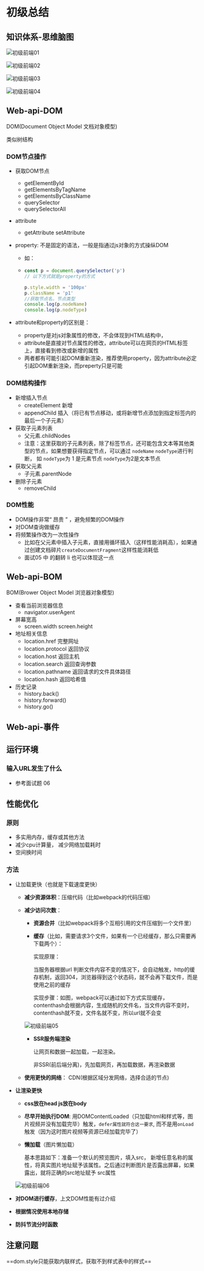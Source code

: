 # 初级总结

## 知识体系-思维脑图

![初级前端01](G:\笔记\数据结构和算法图片\初级前端01.png)

![初级前端02](G:\笔记\数据结构和算法图片\初级前端02.png)

![初级前端03](G:\笔记\数据结构和算法图片\初级前端03.png)

![初级前端04](G:\笔记\数据结构和算法图片\初级前端04.png)

## Web-api-DOM

DOM(Document Object Model 文档对象模型)

类似树结构

### DOM节点操作

- 获取DOM节点

  - getElementById 
  - getElementsByTagName 
  - getElementsByClassName
  - querySelector
  - querySelectorAll

- attribute

  - getAttribute setAttribute

- property: 不是固定的语法，一般是指通过js对象的方式操纵DOM

  - 如： 

  - ```js
    const p = document.querySelector('p')
    // 以下方式就是property的方式
    
    p.style.width = '100px'
    p.className = 'p1'
    //获取节点名，节点类型
    console.log(p.nodeName)
    console.log(p.nodeType)
    ```

- attribute和property的区别是：

  -  property是对js对象属性的修改，不会体现到HTML结构中，
  - attribute是直接对节点属性的修改，attribute可以在网页的HTML标签上，直接看到修改或新增的属性
  - 两者都有可能引起DOM重新渲染，推荐使用property，因为attribute必定引起DOM重新渲染，而preperty只是可能

### DOM结构操作

- 新增插入节点
  - createElement 新增
  - appendChild 插入（将已有节点移动，或将新增节点添加到指定标签内的最后一个子元素）
- 获取子元素列表
  - 父元素.childNodes
  - 注意：这里获取的子元素列表，除了标签节点，还可能包含文本等其他类型的节点，如果想要获得指定节点，可以通过 `nodeName` `nodeType`进行判断， 如 `nodeType`为 1 是元素节点 `nodeType`为2是文本节点
- 获取父元素
  - 子元素.parentNode
- 删除子元素
  - removeChild

### DOM性能

- DOM操作非常“ 昂贵 ” ，避免频繁的DOM操作
- 对DOM查询做缓存
- 将频繁操作改为一次性操作
  - 比如在父元素中插入子元素，直接用循环插入（这样性能消耗高），如果通过创建文档碎片`createDocumentFragment`这样性能消耗低
  - 面试05 中 的翻转 li 也可以体现这一点

## Web-api-BOM

BOM(Brower Object Model 浏览器对象模型)

- 查看当前浏览器信息
  - navigator.userAgent
- 屏幕宽高
  - screen.width  screen.height
- 地址相关信息
  - location.href 完整网址
  - location.protocol 返回协议
  - location.host  返回主机
  - location.search 返回查询参数
  - location.pathname 返回请求的文件具体路径
  - location.hash 返回哈希值
- 历史记录
  - history.back()
  - history.forward()
  - history.go()

## Web-api-事件

## 运行环境

### 输入URL发生了什么

- 参考面试题 06

## 性能优化

### 原则

- 多实用内存，缓存或其他方法
- 减少cpu计算量， 减少网络加载耗时
- 空间换时间

### 方法

- 让加载更快（也就是下载速度更快）

  - **减少资源体积**：压缩代码（比如webpack的代码压缩）

  - **减少访问次数**： 

    - **资源合并**（比如webpack将多个互相引用的文件压缩到一个文件里）

    - **缓存**（比如，需要请求3个文件，如果有一个已经缓存，那么只需要再下载两个）：

      实现原理：

      当服务器根据url 判断文件内容不变的情况下，会自动触发，http的缓存机制，返回304，浏览器得到这个状态码，就不会再下载文件，而是使用之前的缓存

      实现步骤：如图，webpack可以通过如下方式实现缓存，contenthash会根据内容，生成随机的文件名，当文件内容不变时，contenthash就不变，文件名就不变，所以url就不会变

    ![初级前端05](G:\笔记\数据结构和算法图片\初级前端05.png)

    - **SSR服务端渲染**

      让网页和数据一起加载，一起渲染。 

      非SSR(前后端分离)，先加载网页，再加载数据，再渲染数据

  - **使用更快的网络**： CDN(根据区域分发网络，选择合适的节点)

- **让渲染更快**

  - **css放在head js放在body**

  - **尽早开始执行DOM**:  用DOMContentLoaded（只加载html和样式等，图片视频并没有加载完毕）触发，`defer属性就符合这一要求`,   而不是用`onLoad`触发（因为这时图片视频等资源已经加载完毕了）

  - **懒加载**（图片懒加载）

    基本思路如下：准备一个默认的预览图片，填入src， 新增任意名称的属性，将真实图片地址赋予该属性。之后通过判断图片是否露出屏幕，如果露出，就将正确的src地址赋予 src属性

  ![初级前端06](G:\笔记\数据结构和算法图片\初级前端06.png)

- **对DOM进行缓存**，上文DOM性能有过介绍

- **根据情况使用本地存储**

- **防抖节流分时函数**

## 注意问题

==dom.style只能获取内联样式，获取不到样式表中的样式==